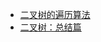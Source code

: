 

* [二叉树的遍历算法](https://www.kancloud.cn/fe_lucifer/leetcode/1996365)
* [二叉树：总结篇](https://mp.weixin.qq.com/s/-ZJn3jJVdF683ap90yIj4Q)

